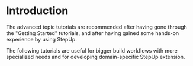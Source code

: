 # Introduction

The advanced topic tutorials are recommended
after having gone through the "Getting Started" tutorials,
and after having gained some hands-on experience by using StepUp.

The following tutorials are useful for bigger build workflows with more specialized needs
and for developing domain-specific StepUp extension.
